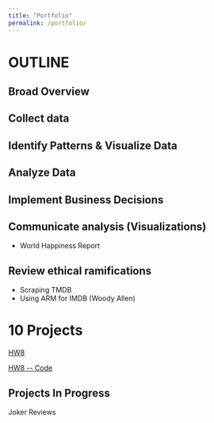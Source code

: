 ```yaml
---
title: "Portfolio"
permalink: /portfolio/
---
```


# OUTLINE

## Broad Overview

## Collect data

## Identify Patterns & Visualize Data

## Analyze Data

## Implement Business Decisions

## Communicate analysis (Visualizations)

* World Happiness Report

## Review ethical ramifications

* Scraping TMDB
* Using ARM for IMDB (Woody Allen)


# 10 Projects


[HW8](https://danielcaraway.github.io/html/HW8.pdf)

[HW8 -- Code](https://danielcaraway.github.io/ist736hw8)


## Projects In Progress

Joker Reviews